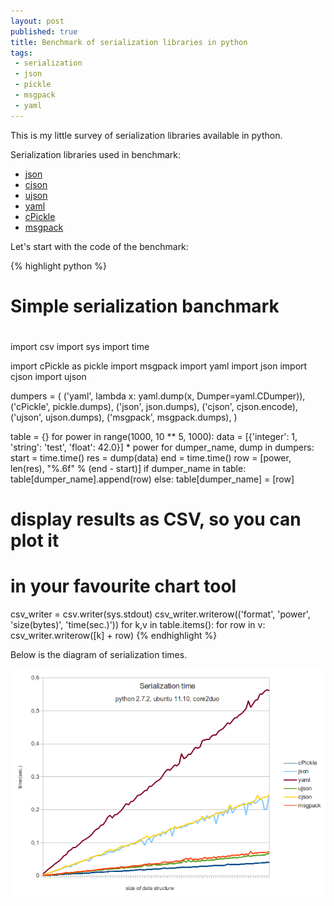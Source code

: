 ```yaml
---
layout: post
published: true
title: Benchmark of serialization libraries in python
tags:
 - serialization
 - json
 - pickle
 - msgpack
 - yaml
---
```


This is my little survey of serialization libraries
available in python.

Serialization libraries used in benchmark:
 * [json](http://docs.python.org/library/json.html)
 * [cjson](http://pypi.python.org/pypi/python-cjson) 
 * [ujson](http://pypi.python.org/pypi/ujson/)
 * [yaml](http://pyyaml.org/) 
 * [cPickle](http://docs.python.org/library/pickle.html)
 * [msgpack](http://msgpack.org/)

Let's start with the code of the benchmark:

{% highlight python %}
#
# Simple serialization banchmark
#

import csv
import sys
import time

import cPickle as pickle
import msgpack
import yaml
import json
import cjson
import ujson

dumpers = (
    ('yaml', lambda x: yaml.dump(x, Dumper=yaml.CDumper)),
    ('cPickle', pickle.dumps),
    ('json', json.dumps),
    ('cjson', cjson.encode),
    ('ujson', ujson.dumps),
    ('msgpack', msgpack.dumps),
)

table = {}
for power in range(1000, 10 ** 5, 1000):
    data = [{'integer': 1, 'string': 'test', 'float': 42.0}] * power
    for dumper_name, dump in dumpers:
        start = time.time()
        res = dump(data)
        end = time.time()
        row = [power, len(res), "%.6f" % (end - start)]
        if dumper_name in table:
            table[dumper_name].append(row)
        else:
            table[dumper_name] = [row]

# display results as CSV, so you can plot it
# in your favourite chart tool
csv_writer = csv.writer(sys.stdout)
csv_writer.writerow(('format', 'power', 'size(bytes)', 'time(sec.)'))
for k,v in table.items():
    for row in v:
        csv_writer.writerow([k] + row)
{% endhighlight %}

Below is the diagram of serialization times.

<img src="/static/serialization-in-python-benchmark.png"/>
